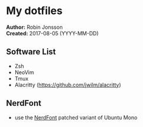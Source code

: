 # My dotfiles
<b>Author:</b> Robin Jonsson<br>
<b>Created:</b> 2017-08-05 (YYYY-MM-DD)

## Software List
- Zsh
- NeoVim
- Tmux
- Alacritty (https://github.com/jwilm/alacritty)

## NerdFont
- use the [NerdFont](https://github.com/ryanoasis/nerd-fonts) patched variant of Ubuntu Mono
